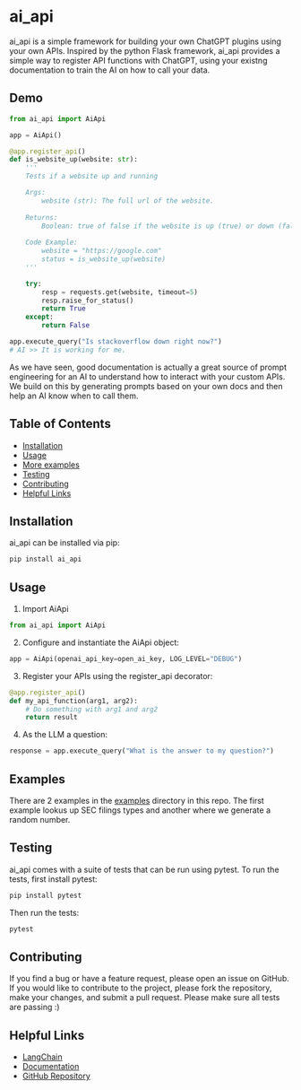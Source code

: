# ai_api

ai_api is a simple framework for building your own ChatGPT plugins using your own APIs. Inspired by the python Flask framework, ai_api provides a simple way to register API functions with ChatGPT, using your existng documentation to train the AI on how to call your data. 

## Demo
```python
from ai_api import AiApi

app = AiApi()

@app.register_api()
def is_website_up(website: str):
    '''
    Tests if a website up and running

    Args:
        website (str): The full url of the website.
    
    Returns:
        Boolean: true of false if the website is up (true) or down (false)
    
    Code Example:
        website = "https://google.com"
        status = is_website_up(website)
    '''

    try:
        resp = requests.get(website, timeout=5)
        resp.raise_for_status()
        return True
    except:
        return False

app.execute_query("Is stackoverflow down right now?")
# AI >> It is working for me.

```

As we have seen, good documentation is actually a great source of prompt engineering for an AI to understand how to interact with your custom APIs. We build on this by generating prompts based on your own docs and then help an AI know when to call them.

## Table of Contents

- [Installation](#installation)
- [Usage](#usage)
- [More examples](#examples)
- [Testing](#testing)
- [Contributing](#contributing)
- [Helpful Links](#helpful-links)

## Installation

ai_api can be installed via pip:

```bash
pip install ai_api
```

## Usage

1. Import AiApi

```python
from ai_api import AiApi
```

2. Configure and instantiate the AiApi object:
```python
app = AiApi(openai_api_key=open_ai_key, LOG_LEVEL="DEBUG")
```

3. Register your APIs using the register_api decorator:
```python
@app.register_api()
def my_api_function(arg1, arg2):
    # Do something with arg1 and arg2
    return result
```

4. As the LLM a question:
```python
response = app.execute_query("What is the answer to my question?")
```

## Examples
There are 2 examples in the [examples](examples/) directory in this repo. The first
example lookus up SEC filings types and another where we generate a random number.

## Testing

ai_api comes with a suite of tests that can be run using pytest. To run the tests, first install pytest:

```bash
pip install pytest
```

Then run the tests:

```bash
pytest
```

## Contributing

If you find a bug or have a feature request, please open an issue on GitHub. If you would like to contribute to the project, please fork the repository, make your changes, and submit a pull request. Please make sure all tests are passing :)

## Helpful Links

- [LangChain](https://github.com/hwchase17/langchain)
- [Documentation](https://hedgineer.io/ai_api/)
- [GitHub Repository](https://github.com/hedgineer/ai_api)